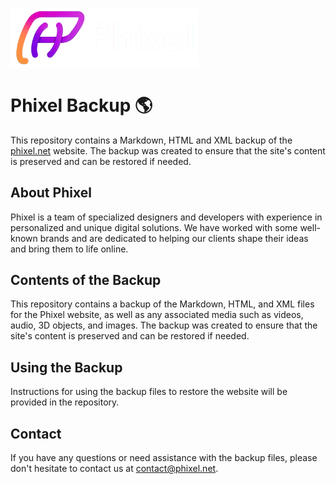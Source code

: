 
<a href="https://phixel.net" target="_blank"><img src="Page/phixel/media/e05d2133/logo-h.png" width="300px" alt="Phixel" title="Phixel"></a>

# Phixel Backup 🌎

This repository contains a Markdown, HTML and XML backup of the <a href="https://phixel.net" target="_blank">phixel.net</a> website. The backup was created to ensure that the site's content is preserved and can be restored if needed.

## About Phixel

Phixel is a team of specialized designers and developers with experience in personalized and unique digital solutions. We have worked with some well-known brands and are dedicated to helping our clients shape their ideas and bring them to life online.

## Contents of the Backup

This repository contains a backup of the Markdown, HTML, and XML files for the Phixel website, as well as any associated media such as videos, audio, 3D objects, and images. The backup was created to ensure that the site's content is preserved and can be restored if needed. 

## Using the Backup

Instructions for using the backup files to restore the website will be provided in the repository.

## Contact

If you have any questions or need assistance with the backup files, please don't hesitate to contact us at [contact@phixel.net](mailto:contact@phixel.net).
